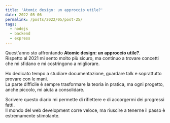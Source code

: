 ```yaml
---
title: 'Atomic design: un approccio utile?'
date: 2022-05-06
permalink: /posts/2022/05/post-25/
tags:
  - nodejs
  - backend
  - express
---
```


Quest'anno sto affrontando **Atomic design: un approccio utile?**.  
Rispetto al 2021 mi sento molto più sicuro, ma continuo a trovare concetti che mi sfidano e mi costringono a migliorare.

Ho dedicato tempo a studiare documentazione, guardare talk e soprattutto provare con le mani.  
La parte difficile è sempre trasformare la teoria in pratica, ma ogni progetto, anche piccolo, mi aiuta a consolidare.

Scrivere questo diario mi permette di riflettere e di accorgermi dei progressi fatti.  
Il mondo del web development corre veloce, ma riuscire a tenerne il passo è estremamente stimolante.

